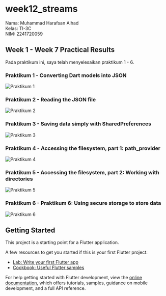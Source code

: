 # week12_streams

Nama: Muhammad Harafsan Alhad  
Kelas: TI-3C  
NIM: 2241720059  

## Week 1 - Week 7 Practical Results

Pada praktikum ini, saya telah menyelesaikan praktikum 1 - 6.
### Praktikum 1 - Converting Dart models into JSON
![Praktikum 1](assets/week13praktikum1.png)

### Praktikum 2 - Reading the JSON file
![Praktikum 2](assets/week13praktikum2.png)

### Praktikum 3 - Saving data simply with SharedPreferences
![Praktikum 3](assets/week13praktikum3.png)

### Praktikum 4 - Accessing the filesystem, part 1: path_provider
![Praktikum 4](assets/week13praktikum4.jpg)

### Praktikum 5 - Accessing the filesystem, part 2: Working with directories
![Praktikum 5](assets/week13praktikum5.jpg)

### Praktikum 6 - Praktikum 6: Using secure storage to store data
![Praktikum 6](assets/week13praktikum6.jpg)

## Getting Started

This project is a starting point for a Flutter application.

A few resources to get you started if this is your first Flutter project:

- [Lab: Write your first Flutter app](https://docs.flutter.dev/get-started/codelab)
- [Cookbook: Useful Flutter samples](https://docs.flutter.dev/cookbook)

For help getting started with Flutter development, view the
[online documentation](https://docs.flutter.dev/), which offers tutorials, samples, guidance on mobile development, and a full API reference.
